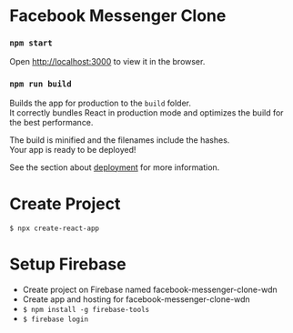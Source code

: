 # Facebook Messenger Clone

### `npm start`

Open [http://localhost:3000](http://localhost:3000) to view it in the browser.

### `npm run build`

Builds the app for production to the `build` folder.<br />
It correctly bundles React in production mode and optimizes the build for the best performance.

The build is minified and the filenames include the hashes.<br />
Your app is ready to be deployed!

See the section about [deployment](https://facebook.github.io/create-react-app/docs/deployment) for more information.

# Create Project
`$ npx create-react-app`

# Setup Firebase
- Create project on Firebase named facebook-messenger-clone-wdn
- Create app and hosting for facebook-messenger-clone-wdn
- `$ npm install -g firebase-tools`
- `$ firebase login`